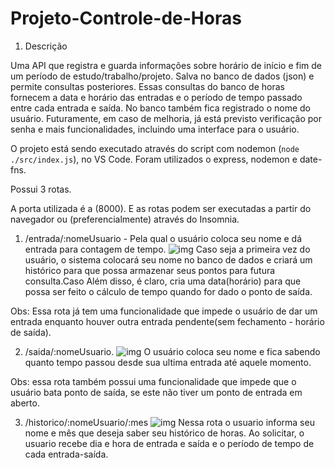# Projeto-Controle-de-Horas

1. Descrição

Uma API que registra e guarda informações sobre horário de início e fim de um período de estudo/trabalho/projeto. Salva no banco de dados (json) e permite consultas posteriores. Essas consultas do banco de horas fornecem a data e horário das entradas e o período de tempo passado entre cada entrada e saída. No banco também fica registrado o nome do usuário. Futuramente, em caso de melhoria, já está previsto verificação por senha e mais funcionalidades, incluindo uma interface para o usuário.

O projeto está sendo executado através do script com nodemon (`node ./src/index.js`), no VS Code. Foram utilizados o express, nodemon e date-fns.

Possui 3 rotas.

A porta utilizada é a (8000). E as rotas podem ser executadas a partir do navegador ou (preferencialmente) através do Insomnia.

1. /entrada/:nomeUsuario - Pela qual o usuário coloca seu nome e dá entrada para contagem de tempo.
![img]([http://i.imgur.com/yourfilename.png](https://raw.githubusercontent.com/Daniel-C-Castro/Projeto-Controle-de-Horas/main/Img/Tela%20de%20Ponto%20de%20Entrada.png))
Caso seja a primeira vez do usuário, o sistema colocará seu nome no banco de dados e criará um histórico para que possa armazenar seus pontos para futura consulta.Caso
Além disso, é claro, cria uma data(horário) para que possa ser feito o cálculo de tempo quando for dado o ponto de saída.

Obs: Essa rota já tem uma funcionalidade que impede o usuário de dar um entrada enquanto houver outra entrada pendente(sem fechamento - horário de saída).

2. /saida/:nomeUsuario.
![img]([http://i.imgur.com/yourfilename.png](https://raw.githubusercontent.com/Daniel-C-Castro/Projeto-Controle-de-Horas/main/Img/Tela%20do%20Ponto%20de%20Sa%C3%ADda.png))
O usuário coloca seu nome e fica sabendo quanto tempo passou desde sua ultima entrada até aquele momento.

Obs: essa rota também possui uma funcionalidade que impede que o usuário bata ponto de saída, se este não tiver um ponto de entrada em aberto.

3. /historico/:nomeUsuario/:mes
![img]([http://i.imgur.com/yourfilename.png](https://raw.githubusercontent.com/Daniel-C-Castro/Projeto-Controle-de-Horas/main/Img/Tela%20do%20Hist%C3%B3rico.png))
Nessa rota o usuario informa seu nome e mês que deseja saber seu histórico de horas. Ao solicitar, o usuario recebe dia e hora de entrada e saída e o período de tempo de cada entrada-saída.
